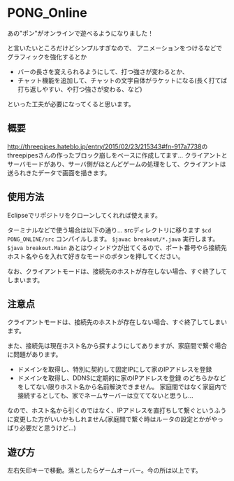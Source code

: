 # PONG_Online
あの"ポン"がオンラインで遊べるようになりました！

と言いたいところだけどシンプルすぎなので、
アニメーションをつけるなどでグラフィックを強化するとか
* バーの長さを変えられるようにして、打つ強さが変わるとか、
* チャット機能を追加して、チャットの文字自体がラケットになる(長く打てば打ち返しやすい、や打つ強さが変わる、など)

といった工夫が必要になってくると思います。

## 概要
<http://threepipes.hateblo.jp/entry/2015/02/23/215343#fn-917a7738>のthreepipesさんの作ったブロック崩しをベースに作成してます...
クライアントとサーバモードがあり、サーバ側がほとんどゲームの処理をして、クライアントは送られきたデータで画面を描きます。

## 使用方法
Eclipseでリポジトリをクローンしてくれれば使えます。

ターミナルなどで使う場合は以下の通り...
srcディレクトリに移ります
`$cd PONG_ONLINE/src`
コンパイルします。
`$javac breakout/*.java`
実行します。
`$java breakout.Main`
あとはウィンドウが出てくるので、ポート番号やら接続先ホスト名やらを入れて好きなモードのボタンを押してください。

なお、クライアントモードは、接続先のホストが存在しない場合、すぐ終了してしまいます。

## 注意点
クライアントモードは、接続先のホストが存在しない場合、すぐ終了してしまいます。

また、接続先は現在ホスト名から探すようにしてありますが、家庭間で繋ぐ場合に問題があります。
* ドメインを取得し、特別に契約して固定IPにして家のIPアドレスを登録
* ドメインを取得し、DDNSに定期的に家のIPアドレスを登録
のどちらかなどをしてない限りホスト名から名前解決できません。
家庭間ではなく家庭内で接続するとしても、家でネームサーバーは立ててないと思うし...

なので、ホスト名から引くのではなく、IPアドレスを直打ちして繋ぐというふうに変更した方がいいかもしれません(家庭間で繋ぐ時はルータの設定とかがやっぱり必要だと思うけど...)

## 遊び方
左右矢印キーで移動。落としたらゲームオーバー。今の所は以上です。